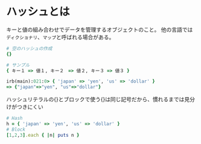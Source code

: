 # ハッシュとは
キーと値の組み合わせでデータを管理するオブジェクトのこと。
他の言語では`ディクショナリ`、`マップ`と呼ばれる場合がある。

```ruby
# 空のハッシュの作成
{}

# サンプル
{ キー１ => 値１, キー２　=> 値２, キー３ => 値３ }

irb(main):021:0> { 'japan' => 'yen', 'us' => 'dollar' }
=> {"japan"=>"yen", "us"=>"dollar"}
```

ハッシュリテラルの{}とブロックで使う{}は同じ記号だから、慣れるまでは見分けがつきにくい

```ruby
# Hash
h = { 'japan' => 'yen', 'us' => 'dollar' }
# Block
[1,2,3].each { |n| puts n }
```